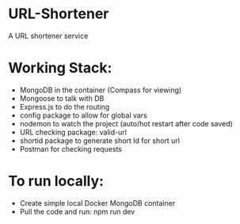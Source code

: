 # URL-Shortener
A URL shortener service

# Working Stack:
- MongoDB in the container (Compass for viewing)
- Mongoose to talk with DB
- Express.js to do the routing
- config package to allow for global vars
- nodemon to watch the project (auto/hot restart after code saved)
- URL checking package: valid-url
- shortid package to generate short Id for short url
- Postman for checking requests

# To run locally:
- Create simple local Docker MongoDB container
- Pull the code and run: npm run dev
